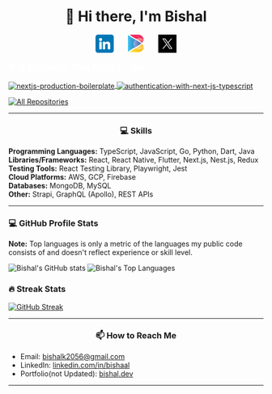 <h1 align="center"> 👋 Hi there, I'm Bishal</h1>

<!-- Social icons section -->
<p align="center">
  <a href="https://www.linkedin.com/in/bishaal/"><img width="36px" alt="LinkedIn" title="LinkedIn" src="./assets/linkedin.png"/></a>
  &#8287;&#8287;&#8287;&#8287;&#8287;
  <a href="https://bishaal.com/"><img width="32px" alt="Dev.to" title="DenverCoder1 Dev.to" src="./assets/Bishal_icon.png"></a>
  &#8287;&#8287;&#8287;&#8287;&#8287;
  <a href="https://x.com/tw__bishal"><img width="36px" alt="Dev.to" title="DenverCoder1 Dev.to" src="./assets/x.jpeg"></a>
</p>

<details open>
  <summary style="font-size:20px; font-weight:bold; color:white;">📘 Projects You Might Like</summary>

  <p align="left">
    <a href="https://github.com/ghbishal/nextjs-boilerplate">
      <img align="center" width="300" src="https://denvercoder1-github-readme-stats.vercel.app/api/pin/?username=ghbishal&repo=nextjs-boilerplate&theme=react&bg_color=1F222E&title_color=f8b600&hide_border=true&icon_color=F8D866&show_icons=false" alt="nextjs-production-boilerplate"/>
    </a>
    <a href="https://github.com/ghbishal/authentication-with-next-js-typescript">
      <img align="center" width="300" src="https://denvercoder1-github-readme-stats.vercel.app/api/pin/?username=ghbishal&repo=authentication-with-next-js-typescript&theme=react&bg_color=1F222E&title_color=f8b600&hide_border=true&icon_color=F8D866&show_icons=false" alt="authentication-with-next-js-typescript"/>
    </a>
  </p>
  <a href="https://github.com/ghbishal?tab=repositories"><img alt="All Repositories" title="All Repositories" src="https://custom-icon-badges.demolab.com/badge/-Click%20Here%20For%20All%20My%20Repos-1F222E?style=for-the-badge&logoColor=white&logo=repo"/></a>
</details>

---

<h3 align="center">💻 Skills</h3>

<p>
  <b>Programming Languages:</b> TypeScript, JavaScript, Go, Python, Dart, Java <br>
  <b>Libraries/Frameworks:</b> React, React Native, Flutter, Next.js, Nest.js, Redux <br>
  <b>Testing Tools:</b> React Testing Library, Playwright, Jest <br>
  <b>Cloud Platforms:</b> AWS, GCP, Firebase <br>
  <b>Databases:</b> MongoDB, MySQL <br>
  <b>Other:</b> Strapi, GraphQL (Apollo), REST APIs
</p>

---

<h3>💻 GitHub Profile Stats</h3>
<b>Note:</b> Top languages is only a metric of the languages my public code consists of and doesn't reflect experience or skill level.

![Bishal's GitHub stats](https://denvercoder1-github-readme-stats.vercel.app/api?username=ghbishal&show_icons=true&include_all_commits=true&count_private=true&theme=gruvbox&border_radius=12&bg_color=135,222223,000000&hide_border=true)
![Bishal's Top Languages](https://denvercoder1-github-readme-stats.vercel.app/api/top-langs/?username=ghbishal&count_private=true&theme=gruvbox&hide_border=true&layout=compact&langs_count=8&bg_color=135,222223,000000&border_radius=12)

<h3>🔥 Streak Stats</h3>

[![GitHub Streak](https://streak-stats.demolab.com/?user=ghbishal)](https://git.io/streak-stats)

---

<h3 align="center">📫 How to Reach Me</h3>

- Email: [bishalk2056@gmail.com](mailto:bishalk2056@gmail.com)
- LinkedIn: [linkedin.com/in/bishaal](https://www.linkedin.com/in/bishaal/)
- Portfolio(not Updated): [bishal.dev](https://www.bishal.dev/)

---

<!--
**ghbishal/ghbishal** is a ✨ _special_ ✨ repository because its `README.md` (this file) appears on your GitHub profile.

Here are some ideas to get you started:

- 🔭 I’m currently working on ...
- 🌱 I’m currently learning ...
- 👯 I’m looking to collaborate on ...
- 🤔 I’m looking for help with ...
- 💬 Ask me about ...
- 📫 How to reach me: ...
- 😄 Pronouns: ...
- ⚡ Fun fact: ...
-->
